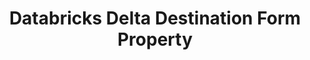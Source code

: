 ---
# -------------------------- #
#        CONTENT TYPE        #
# -------------------------- #

product-type: "connect"
content-type: "api-form"
form-type: "destination"
key: "destination-form-properties-databricks-delta-object"


# -------------------------- #
#        OBJECT INFO         #
# -------------------------- #

title: "Databricks Delta Destination Form Property"
api-type: "databricks_delta"
display-name: "Databricks Delta"

docs-name: "databricks-delta"
db-type: "databricks-delta"

description: |
  To set up an {{ form-property.display-name }} destination, users will need to:

  - TODO

  Refer to our [{{ form-property.display-name }} documentation]({{ link.destinations.setup.databricks-delta | prepend: site.baseurl }}) for additional details.


# -------------------------- #
#      OBJECT ATTRIBUTES     #
# -------------------------- #

uses-common-fields: false
object-attributes:
  - name: "staging_area"
    type: "string"
    required: true
    read-only: false
    description: |
      The name of the Amazon S3 bucket Stitch will stage data to before loading into {{ form-property.display-name }}.
    value: |
      "stitch-databricks-delta-bucket"

  - name: "access_token"
    type: "string"
    required: true
    read-only: false
    description: |
      A Databricks REST API access token. Refer to the [{{ form-property.display-name }} documentation]({{ link.destinations.setup.databricks-delta | append:"#generate-databricks-api-access-token" }}) for instructions on generating this credential.
    value: |
      "<ACCESS_TOKEN>"

  - name: "jdbc_url"
    type: "string"
    required: true
    read-only: false
    description: |
      Refer to the [{{ form-property.display-name }} documentation]({{ link.destinations.setup.databricks-delta | append:"#retrieve-jdbc-url" }}) for instructions on retrieving this info.
    value: |
      "TODO"
---